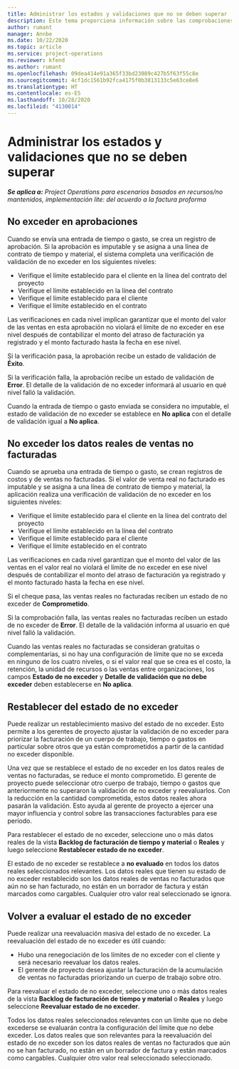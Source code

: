 ```yaml
---
title: Administrar los estados y validaciones que no se deben superar
description: Este tema proporciona información sobre las comprobaciones de límite que no deben superarse realizadas en Project Operations.
author: rumant
manager: Annbe
ms.date: 10/22/2020
ms.topic: article
ms.service: project-operations
ms.reviewer: kfend
ms.author: rumant
ms.openlocfilehash: 09dea414e91a365f33bd23089c427b5f63f55c8e
ms.sourcegitcommit: 4cf1dc1561b92fca4175f0b3813133c5e63ce8e6
ms.translationtype: HT
ms.contentlocale: es-ES
ms.lasthandoff: 10/28/2020
ms.locfileid: "4130014"
---
```

# <a name="manage-not-to-exceed-status-and-validations"></a>Administrar los estados y validaciones que no se deben superar 

_**Se aplica a:** Project Operations para escenarios basados en recursos/no mantenidos, implementación lite: del acuerdo a la factura proforma_

## <a name="not-to-exceed-on-approvals"></a>No exceder en aprobaciones

Cuando se envía una entrada de tiempo o gasto, se crea un registro de aprobación. Si la aprobación es imputable y se asigna a una línea de contrato de tiempo y material, el sistema completa una verificación de validación de no exceder en los siguientes niveles:

  - Verifique el límite establecido para el cliente en la línea del contrato del proyecto
  - Verifique el límite establecido en la línea del contrato
  - Verifique el límite establecido para el cliente
  - Verifique el límite establecido en el contrato

Las verificaciones en cada nivel implican garantizar que el monto del valor de las ventas en esta aprobación no violará el límite de no exceder en ese nivel después de contabilizar el monto del atraso de facturación ya registrado y el monto facturado hasta la fecha en ese nivel.

Si la verificación pasa, la aprobación recibe un estado de validación de **Éxito**.

Si la verificación falla, la aprobación recibe un estado de validación de **Error**. El detalle de la validación de no exceder informará al usuario en qué nivel falló la validación.

Cuando la entrada de tiempo o gasto enviada se considera no imputable, el estado de validación de no exceder se establece en **No aplica** con el detalle de validación igual a **No aplica**.

## <a name="not-to-exceed-on-unbilled-sales-actuals"></a>No exceder los datos reales de ventas no facturadas

Cuando se aprueba una entrada de tiempo o gasto, se crean registros de costos y de ventas no facturadas. Si el valor de venta real no facturado es imputable y se asigna a una línea de contrato de tiempo y material, la aplicación realiza una verificación de validación de no exceder en los siguientes niveles:

  - Verifique el límite establecido para el cliente en la línea del contrato del proyecto
  - Verifique el límite establecido en la línea del contrato
  - Verifique el límite establecido para el cliente
  - Verifique el límite establecido en el contrato

Las verificaciones en cada nivel garantizan que el monto del valor de las ventas en el valor real no violará el límite de no exceder en ese nivel después de contabilizar el monto del atraso de facturación ya registrado y el monto facturado hasta la fecha en ese nivel.

Si el cheque pasa, las ventas reales no facturadas reciben un estado de no exceder de **Comprometido**.

Si la comprobación falla, las ventas reales no facturadas reciben un estado de no exceder de **Error**. El detalle de la validación informa al usuario en qué nivel falló la validación.

Cuando las ventas reales no facturadas se consideran gratuitas o complementarias, si no hay una configuración de límite que no se exceda en ninguno de los cuatro niveles, o si el valor real que se crea es el costo, la retención, la unidad de recursos o las ventas entre organizaciones, los campos **Estado de no exceder** y **Detalle de validación que no debe exceder** deben establecerse en **No aplica**.

## <a name="reset-the-not-to-exceed-status"></a>Restablecer del estado de no exceder

Puede realizar un restablecimiento masivo del estado de no exceder. Esto permite a los gerentes de proyecto ajustar la validación de no exceder para priorizar la facturación de un cuerpo de trabajo, tiempo o gastos en particular sobre otros que ya están comprometidos a partir de la cantidad no exceder disponible.

Una vez que se restablece el estado de no exceder en los datos reales de ventas no facturadas, se reduce el monto comprometido. El gerente de proyecto puede seleccionar otro cuerpo de trabajo, tiempo o gastos que anteriormente no superaron la validación de no exceder y reevaluarlos. Con la reducción en la cantidad comprometida, estos datos reales ahora pasarán la validación. Esto ayuda al gerente de proyecto a ejercer una mayor influencia y control sobre las transacciones facturables para ese período.

Para restablecer el estado de no exceder, seleccione uno o más datos reales de la vista **Backlog de facturación de tiempo y material** o **Reales** y luego seleccione **Restablecer estado de no exceder**.

El estado de no exceder se restablece a **no evaluado** en todos los datos reales seleccionados relevantes. Los datos reales que tienen su estado de no exceder restablecido son los datos reales de ventas no facturados que aún no se han facturado, no están en un borrador de factura y están marcados como cargables. Cualquier otro valor real seleccionado se ignora.

## <a name="reevaluate-not-to-exceed-status"></a>Volver a evaluar el estado de no exceder

Puede realizar una reevaluación masiva del estado de no exceder. La reevaluación del estado de no exceder es útil cuando:

  - Hubo una renegociación de los límites de no exceder con el cliente y será necesario reevaluar los datos reales.
  - El gerente de proyecto desea ajustar la facturación de la acumulación de ventas no facturadas priorizando un cuerpo de trabajo sobre otro.

Para reevaluar el estado de no exceder, seleccione uno o más datos reales de la vista **Backlog de facturación de tiempo y material** o **Reales** y luego seleccione **Reevaluar estado de no exceder**.

Todos los datos reales seleccionados relevantes con un límite que no debe excederse se evaluarán contra la configuración del límite que no debe exceder. Los datos reales que son relevantes para la reevaluación del estado de no exceder son los datos reales de ventas no facturados que aún no se han facturado, no están en un borrador de factura y están marcados como cargables. Cualquier otro valor real seleccionado seleccionado.
